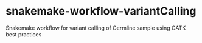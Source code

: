 # snakemake-workflow-variantCalling
Snakemake workflow for variant calling of Germline sample using GATK best practices
